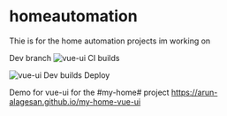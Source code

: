 # homeautomation
Thie is for the home automation projects im working on

Dev branch
![vue-ui CI builds](https://github.com/arun-alagesan/homeautomation/workflows/CI%20builds/badge.svg?branch=dev&event=push)

![vue-ui Dev builds Deploy](https://github.com/arun-alagesan/homeautomation/workflows/vue-ui%20Dev%20builds%20Deploy/badge.svg?branch=dev&event=push)

Demo for vue-ui for the #my-home# project
https://arun-alagesan.github.io/my-home-vue-ui
